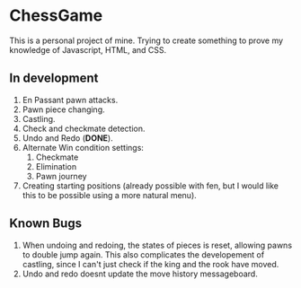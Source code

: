 # ChessGame

This is a personal project of mine. Trying to create something to prove my knowledge of Javascript, HTML, and CSS.

## In development
1. En Passant pawn attacks. 
2. Pawn piece changing. 
3. Castling. 
4. Check and checkmate detection. 
5. Undo and Redo (**DONE**). 
6. Alternate Win condition settings:
    1. Checkmate
    2. Elimination
    3. Pawn journey
8. Creating starting positions (already possible with fen, but I would like this to be possible using a more natural menu).

## Known Bugs
1. When undoing and redoing, the states of pieces is reset, allowing pawns to double jump again. This also complicates the developement of castling, since I can't just check if the king and the rook have moved.
2. Undo and redo doesnt update the move history messageboard.
